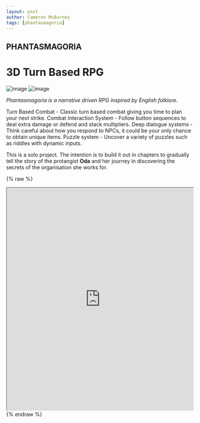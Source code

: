 ```yaml
---
layout: post
author: Cameron McBurney
tags: [phantasmagoria]
---
```


## PHANTASMAGORIA
# 3D Turn Based RPG 
![image](cammcburney.github.io/images/COVER_Phantasmagoria.png)
![image](./images/COVER_Phantasmagoria.png)

*Phantasmagoria is a narrative driven RPG inspired by English folklore.*

Turn Based Combat - Classic turn based combat giving you time to plan your next strike.
Combat Interaction System - Follow button sequences to deal extra damage or defend and stack multipliers.
Deep dialogue systems - Think careful about how you respond to NPCs, it could be your only chance to obtain unique items.
Puzzle system - Uncover a variety of puzzles such as riddles with dynamic inputs.

This is a solo project. The intention is to build it out in chapters to gradually tell the story of the protangist **Oda** and her journey in discovering the secrets of the organisation she works for.

{% raw %}
<iframe src="https://blueprintue.com/render/57nom2rn/" width="100%" height="600" scrolling="no" allowfullscreen></iframe>
{% endraw %}